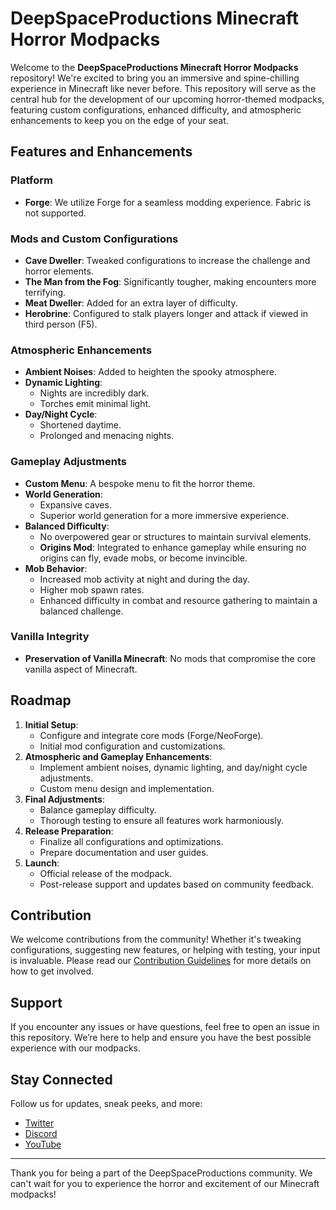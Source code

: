 # DeepSpaceProductions Minecraft Horror Modpacks

Welcome to the **DeepSpaceProductions Minecraft Horror Modpacks** repository! We're excited to bring you an immersive and spine-chilling experience in Minecraft like never before. This repository will serve as the central hub for the development of our upcoming horror-themed modpacks, featuring custom configurations, enhanced difficulty, and atmospheric enhancements to keep you on the edge of your seat.

## Features and Enhancements

### Platform
- **Forge**: We utilize Forge for a seamless modding experience. Fabric is not supported.

### Mods and Custom Configurations
- **Cave Dweller**: Tweaked configurations to increase the challenge and horror elements.
- **The Man from the Fog**: Significantly tougher, making encounters more terrifying.
- **Meat Dweller**: Added for an extra layer of difficulty.
- **Herobrine**: Configured to stalk players longer and attack if viewed in third person (F5).

### Atmospheric Enhancements
- **Ambient Noises**: Added to heighten the spooky atmosphere.
- **Dynamic Lighting**:
  - Nights are incredibly dark.
  - Torches emit minimal light.
- **Day/Night Cycle**:
  - Shortened daytime.
  - Prolonged and menacing nights.

### Gameplay Adjustments
- **Custom Menu**: A bespoke menu to fit the horror theme.
- **World Generation**:
  - Expansive caves.
  - Superior world generation for a more immersive experience.
- **Balanced Difficulty**:
  - No overpowered gear or structures to maintain survival elements.
  - **Origins Mod**: Integrated to enhance gameplay while ensuring no origins can fly, evade mobs, or become invincible.
- **Mob Behavior**:
  - Increased mob activity at night and during the day.
  - Higher mob spawn rates.
  - Enhanced difficulty in combat and resource gathering to maintain a balanced challenge.

### Vanilla Integrity
- **Preservation of Vanilla Minecraft**: No mods that compromise the core vanilla aspect of Minecraft.

## Roadmap

1. **Initial Setup**:
   - Configure and integrate core mods (Forge/NeoForge).
   - Initial mod configuration and customizations.
2. **Atmospheric and Gameplay Enhancements**:
   - Implement ambient noises, dynamic lighting, and day/night cycle adjustments.
   - Custom menu design and implementation.
3. **Final Adjustments**:
   - Balance gameplay difficulty.
   - Thorough testing to ensure all features work harmoniously.
4. **Release Preparation**:
   - Finalize all configurations and optimizations.
   - Prepare documentation and user guides.
5. **Launch**:
   - Official release of the modpack.
   - Post-release support and updates based on community feedback.

## Contribution

We welcome contributions from the community! Whether it's tweaking configurations, suggesting new features, or helping with testing, your input is invaluable. Please read our [Contribution Guidelines](CONTRIBUTING.md) for more details on how to get involved.

## Support

If you encounter any issues or have questions, feel free to open an issue in this repository. We’re here to help and ensure you have the best possible experience with our modpacks.

## Stay Connected

Follow us for updates, sneak peeks, and more:
- [Twitter](https://twitter.com/DeepSpaceProd_)
- [Discord](https://discord.gg/62BUZMX3Ue)
- [YouTube](https://youtube.com/DeepSpaceProductions)

---

Thank you for being a part of the DeepSpaceProductions community. We can't wait for you to experience the horror and excitement of our Minecraft modpacks!
